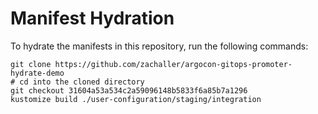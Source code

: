 # Manifest Hydration

To hydrate the manifests in this repository, run the following commands:

```shell
git clone https://github.com/zachaller/argocon-gitops-promoter-hydrate-demo
# cd into the cloned directory
git checkout 31604a53a534c2a59096148b5833f6a85b7a1296
kustomize build ./user-configuration/staging/integration
```
